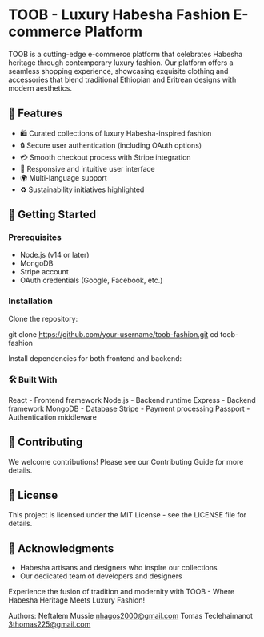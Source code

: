 # TOOB - Luxury Habesha Fashion E-commerce Platform

TOOB is a cutting-edge e-commerce platform that celebrates Habesha heritage through contemporary luxury fashion. Our platform offers a seamless shopping experience, showcasing exquisite clothing and accessories that blend traditional Ethiopian and Eritrean designs with modern aesthetics.

## 🌟 Features

- 🛍️ Curated collections of luxury Habesha-inspired fashion
- 🔒 Secure user authentication (including OAuth options)
- 💳 Smooth checkout process with Stripe integration
- 🎨 Responsive and intuitive user interface
- 🌍 Multi-language support
- ♻️ Sustainability initiatives highlighted

## 🚀 Getting Started

### Prerequisites

- Node.js (v14 or later)
- MongoDB
- Stripe account
- OAuth credentials (Google, Facebook, etc.)

### Installation

Clone the repository:


git clone https://github.com/your-username/toob-fashion.git
cd toob-fashion


Install dependencies for both frontend and backend:


### 🛠️ Built With
React - Frontend framework
Node.js - Backend runtime
Express - Backend framework
MongoDB - Database
Stripe - Payment processing
Passport - Authentication middleware

## 🤝 Contributing
We welcome contributions! Please see our Contributing Guide for more details.

## 📜 License
This project is licensed under the MIT License - see the LICENSE file for details.

## 🙏 Acknowledgments
- Habesha artisans and designers who inspire our collections
- Our dedicated team of developers and designers


Experience the fusion of tradition and modernity with TOOB - Where Habesha Heritage Meets Luxury Fashion!

Authors:
    Neftalem Mussie     nhagos2000@gmail.com
    Tomas Teclehaimanot 3thomas225@gmail.com